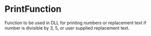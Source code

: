 PrintFunction
=============

Function to be used in DLL for printing numbers or replacement text if number is divisible by 3, 5, or user supplied replacement text.
